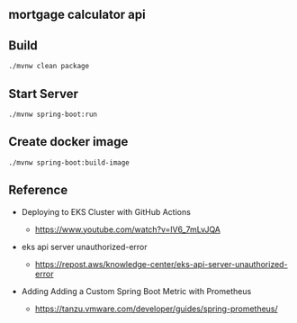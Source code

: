 ## mortgage calculator api

## Build

```
./mvnw clean package
```

## Start Server

```
./mvnw spring-boot:run
```

## Create docker image

```
./mvnw spring-boot:build-image
```


## Reference

* Deploying to EKS Cluster with GitHub Actions
    * https://www.youtube.com/watch?v=lV6_7mLvJQA

* eks api server unauthorized-error
    * https://repost.aws/knowledge-center/eks-api-server-unauthorized-error

* Adding Adding a Custom Spring Boot Metric with Prometheus
    * https://tanzu.vmware.com/developer/guides/spring-prometheus/